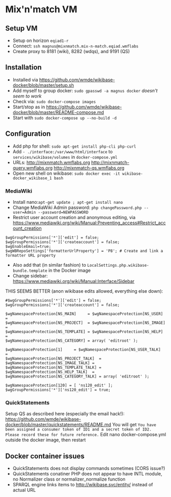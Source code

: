 # Mix'n'match VM

## Setup VM
* Setup on horizon `eqiad1-r`
* Connect: `ssh magnus@mixnmatch.mix-n-match.eqiad.wmflabs`
* Create proxy to 8181 (wiki), 8282 (wdqs), and 9191 (QS)

## Installation
* Installed via https://github.com/wmde/wikibase-docker/blob/master/setup.sh
* Add myself to group docker: `sudo gpasswd -a magnus docker` _doesn't seem to work_
* Check via: `sudo docker-compose images`
* Start/stop as in https://github.com/wmde/wikibase-docker/blob/master/README-compose.md
* Start with `sudo docker-compose up --no-build -d`

## Configuration
* Add php for shell: `sudo apt-get install php-cli php-curl`
* Add `- ./interface:/var/www/html/interface` to `services/wikibase/volumes` in `docker-compose.yml`
* URLs: http://mixnmatch.wmflabs.org http://mixnmatch-query.wmflabs.org http://mixnmatch-qs.wmflabs.org
* Open new shell on wikibase: `sudo docker exec -it wikibase-docker_wikibase_1 bash`

### MediaWiki
* Install nano:`apt-get update ; apt-get install nano`
* Change MediaWiki Admin password: `php changePassword.php --user=Admin --password=NEWPASSWORD`
* Restrict user account creation and anonymous editing, via https://www.mediawiki.org/wiki/Manual:Preventing_access#Restrict_account_creation
```
$wgGroupPermissions['*']['edit'] = false;
$wgGroupPermissions['*']['createaccount'] = false;
$wgEnableEmail=true;
$wgWBRepoSettings['formatterUrlProperty'] = 'P8'; # Create and link a formatter URL property
```
* Also add that (in similar fashion) to `LocalSettings.php.wikibase-bundle.template` in the Docker image
* Change sidebar: https://www.mediawiki.org/wiki/Manual:Interface/Sidebar

THIS SEEMS BETTER (anon wikibase edits allowed, everything else down):
```
#$wgGroupPermissions['*']['edit'] = false;
$wgGroupPermissions['*']['createaccount'] = false;

$wgNamespaceProtection[NS_MAIN]     = $wgNamespaceProtection[NS_USER]  =
$wgNamespaceProtection[NS_PROJECT]  = $wgNamespaceProtection[NS_IMAGE] =
$wgNamespaceProtection[NS_TEMPLATE] = $wgNamespaceProtection[NS_HELP]  =
$wgNamespaceProtection[NS_CATEGORY] = array( 'editroot' );

$wgNamespaceProtection[1]     = $wgNamespaceProtection[NS_USER_TALK]  =
$wgNamespaceProtection[NS_PROJECT_TALK]  = $wgNamespaceProtection[NS_IMAGE_TALK] =
$wgNamespaceProtection[NS_TEMPLATE_TALK] = $wgNamespaceProtection[NS_HELP_TALK]  =
$wgNamespaceProtection[NS_CATEGORY_TALK] = array( 'editroot' );

$wgNamespaceProtection[120] = [ 'ns120_edit' ];
$wgGroupPermissions['*']['ns120_edit'] = true;
```

### QuickStatements
Setup QS as described here (especially the email hack!): https://github.com/wmde/wikibase-docker/blob/master/quickstatements/README.md
You will get
`You have been assigned a consumer token of ID1 and a secret token of ID2. Please record these for future reference.`
Edit nano docker-compose.yml outside the docker image, then restart

## Docker container issues
* QuickStatements does not display commands sometimes (CORS issue?)
* QuickStatements conatiner PHP does not appear to have INTL module, no Normalizer class or normalizer_normalize function
* SPARQL engine links items to http://wikibase.svc/entity/ instead of actual URL
